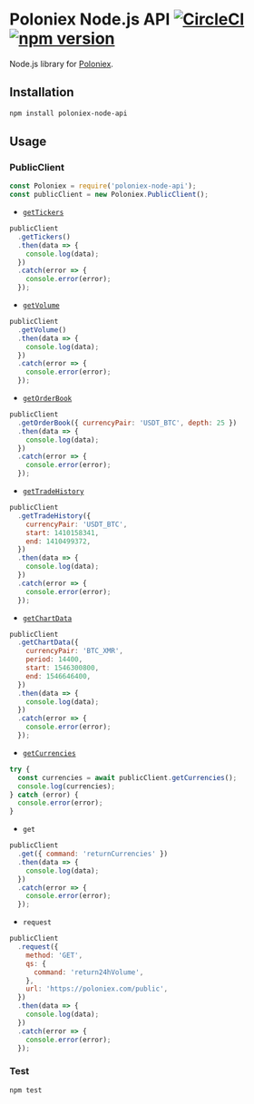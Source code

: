 # Poloniex Node.js API [![CircleCI](https://circleci.com/gh/vansergen/poloniex-node-api.svg?style=svg)](https://circleci.com/gh/vansergen/poloniex-node-api) [![npm version](https://badge.fury.io/js/poloniex-node-api.svg)](https://badge.fury.io/js/poloniex-node-api)

Node.js library for [Poloniex](https://docs.poloniex.com/).

## Installation

```bash
npm install poloniex-node-api
```

## Usage

### PublicClient

```javascript
const Poloniex = require('poloniex-node-api');
const publicClient = new Poloniex.PublicClient();
```

- [`getTickers`](https://docs.poloniex.com/?shell#returnticker)

```javascript
publicClient
  .getTickers()
  .then(data => {
    console.log(data);
  })
  .catch(error => {
    console.error(error);
  });
```

- [`getVolume`](https://docs.poloniex.com/?shell#return24hvolume)

```javascript
publicClient
  .getVolume()
  .then(data => {
    console.log(data);
  })
  .catch(error => {
    console.error(error);
  });
```

- [`getOrderBook`](https://docs.poloniex.com/?shell#returnorderbook)

```javascript
publicClient
  .getOrderBook({ currencyPair: 'USDT_BTC', depth: 25 })
  .then(data => {
    console.log(data);
  })
  .catch(error => {
    console.error(error);
  });
```

- [`getTradeHistory`](https://docs.poloniex.com/?shell#returntradehistory-public)

```javascript
publicClient
  .getTradeHistory({
    currencyPair: 'USDT_BTC',
    start: 1410158341,
    end: 1410499372,
  })
  .then(data => {
    console.log(data);
  })
  .catch(error => {
    console.error(error);
  });
```

- [`getChartData`](https://docs.poloniex.com/?shell#returnchartdata)

```javascript
publicClient
  .getChartData({
    currencyPair: 'BTC_XMR',
    period: 14400,
    start: 1546300800,
    end: 1546646400,
  })
  .then(data => {
    console.log(data);
  })
  .catch(error => {
    console.error(error);
  });
```

- [`getCurrencies`](https://docs.poloniex.com/?shell#returnchartdata)

```javascript
try {
  const currencies = await publicClient.getCurrencies();
  console.log(currencies);
} catch (error) {
  console.error(error);
}
```

- `get`

```javascript
publicClient
  .get({ command: 'returnCurrencies' })
  .then(data => {
    console.log(data);
  })
  .catch(error => {
    console.error(error);
  });
```

- `request`

```javascript
publicClient
  .request({
    method: 'GET',
    qs: {
      command: 'return24hVolume',
    },
    url: 'https://poloniex.com/public',
  })
  .then(data => {
    console.log(data);
  })
  .catch(error => {
    console.error(error);
  });
```

### Test

```bash
npm test
```

